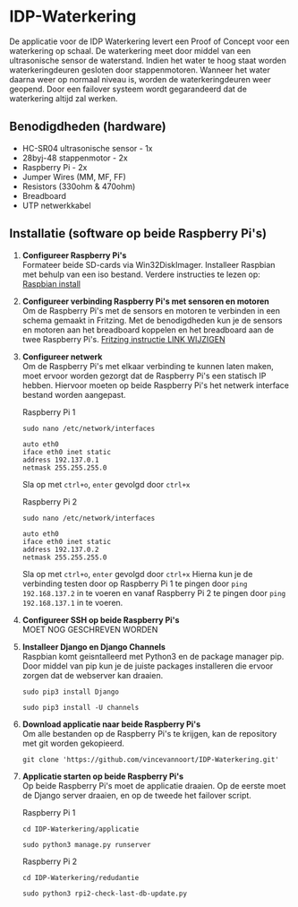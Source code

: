 # IDP-Waterkering
De applicatie voor de IDP Waterkering levert een Proof of Concept voor een waterkering op schaal. De waterkering meet door middel van een ultrasonische sensor de waterstand. Indien het water te hoog staat worden waterkeringdeuren gesloten door stappenmotoren. Wanneer het water daarna weer op normaal niveau is, worden de waterkeringdeuren weer geopend. Door een failover systeem wordt gegarandeerd dat de waterkering altijd zal werken.

## Benodigdheden (hardware)
- HC-SR04 ultrasonische sensor - 1x
- 28byj-48 stappenmotor - 2x
- Raspberry Pi - 2x
- Jumper Wires (MM, MF, FF)
- Resistors (330ohm & 470ohm)
- Breadboard
- UTP netwerkkabel

## Installatie (software op beide Raspberry Pi's)
1. **Configureer Raspberry Pi's**  
   Formateer beide SD-cards via Win32DiskImager. Installeer Raspbian met behulp van een iso bestand. Verdere instructies te lezen op: [Raspbian install](https://www.raspberrypi.org/documentation/installation/installing-images/)
2. **Configureer verbinding Raspberry Pi's met sensoren en motoren**  
   Om de Raspberry Pi's met de sensors en motoren te verbinden in een schema gemaakt in Fritzing. Met de benodigdheden kun je de sensors en motoren aan het breadboard koppelen en het breadboard aan de twee Raspberry Pi's. [Fritzing instructie LINK WIJZIGEN](https://www.raspberrypi.org/documentation/installation/installing-images/)
3. **Configureer netwerk**  
   Om de Raspberry Pi's met elkaar verbinding te kunnen laten maken, moet ervoor worden gezorgt dat de Raspberry Pi's een statisch IP hebben. Hiervoor moeten op beide Raspberry Pi's het netwerk interface bestand worden aangepast.  

   Raspberry Pi 1
   ```
   sudo nano /etc/network/interfaces
   ```
   ```
   auto eth0
   iface eth0 inet static
   address 192.137.0.1
   netmask 255.255.255.0
   ```
   Sla op met `ctrl+o`, `enter` gevolgd door `ctrl+x`  

   Raspberry Pi 2
   ```
   sudo nano /etc/network/interfaces
   ```
   ```
   auto eth0
   iface eth0 inet static
   address 192.137.0.2
   netmask 255.255.255.0
   ```
   Sla op met `ctrl+o`, `enter` gevolgd door `ctrl+x`
   Hierna kun je de verbinding testen door op Raspberry Pi 1 te pingen door ```ping 192.168.137.2``` in te voeren en vanaf Raspberry Pi 2 te pingen door ```ping 192.168.137.1``` in te voeren.

4. **Configureer SSH op beide Raspberry Pi's**  
   MOET NOG GESCHREVEN WORDEN

5. **Installeer Django en Django Channels**  
   Raspbian komt geisntalleerd met Python3 en de package manager pip. Door middel van pip kun je de juiste packages installeren die ervoor zorgen dat de webserver kan draaien.
   ```
   sudo pip3 install Django
   ```
   ```
   sudo pip3 install -U channels
   ```

6. **Download applicatie naar beide Raspberry Pi's**  
   Om alle bestanden op de Raspberry Pi's te krijgen, kan de repository met git worden gekopieerd.
   ```
   git clone 'https://github.com/vincevannoort/IDP-Waterkering.git'
   ```

7. **Applicatie starten op beide Raspberry Pi's**  
   Op beide Raspberry Pi's moet de applicatie draaien. Op de eerste moet de Django server draaien, en op de tweede het failover script.  

   Raspberry Pi 1
   ```
   cd IDP-Waterkering/applicatie
   ```
   ```
   sudo python3 manage.py runserver
   ```  

   Raspberry Pi 2
   ```
   cd IDP-Waterkering/redudantie
   ```
   ```
   sudo python3 rpi2-check-last-db-update.py
   ```
